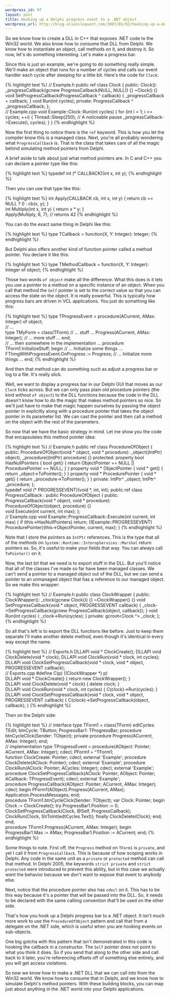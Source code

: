 ```yaml
--- 
wordpress_id: 97
layout: post
title: Hooking up a Delphi progress event to a .NET object
wordpress_url: http://blog.alieniloquent.com/2007/01/02/hooking-up-a-delphi-progress-event-to-a-net-object/
---
```

So we know how to create a DLL in C++ that exposes .NET code to the Win32 world.  We also know how to consume that DLL from Delphi.  We know how to instantiate an object, call methods on it, and destroy it.  So now, let's do something interesting.  Let's make a progress bar.

Since this is just an example, we're going to do something really simple.  We'll make an object that runs for a number of cycles and calls our event handler each cycle after sleeping for a little bit.  Here's the code for <code>Clock</code>:

{% highlight text %}
// Example.h
public ref class Clock
{
public:
  Clock(): 
    _progressCallback(gcnew ProgressCallback(NULL, NULL)) {}
  ~Clock() {}
  void SetProgressCallback(ProgressCallback ^ callback)
  {
    _progressCallback = callback;
  }
  void Run(int cycles);
private:
  ProgressCallback ^ _progressCallback;
};
<br />
// Example.cpp
void Example::Clock::Run(int cycles)
{
  for (int i = 1; i &lt;= cycles; ++i)
  {
    Thread::Sleep(250); // A noticeable pause
    _progressCallback->Execute(i, cycles);
  }
}
{% endhighlight %}

Now the first thing to notice there is the <code>ref</code> keyword.  This is how you let the compiler know this is a managed class.  Next, you're all probably wondering what <code>ProgressCallback</code> is.  That is the class that takes care of all the magic behind simulating method pointers from Delphi.

A brief aside to talk about just what method pointers are.  In C and C++ you can declare a pointer type like this:

{% highlight text %}
typedef int (* CALLBACK)(int x, int y);
{% endhighlight %}

Then you can use that type like this:

{% highlight text %}
int Apply(CALLBACK cb, int x, int y)
{
  return cb == NULL ? 0 : cb(x, y);
}
<br />
int Multiply(int x, int y)
{
  return x * y;
}
<br />
Apply(Multiply, 6, 7); // returns 42
{% endhighlight %}

You can do the exact same thing in Delphi like this:

{% highlight text %}
type TCallback = function(X, Y: Integer): Integer;
{% endhighlight %}

But Delphi also offers another kind of function pointer called a method pointer.  You declare it like this:

{% highlight text %}
type TMethodCallback = function(X, Y: Integer): Integer of object;
{% endhighlight %}

Those two words <code>of object</code> make all the difference.  What this does is it lets you use a pointer to a method on a specific instance of an object.  When you call that method the <code>Self</code> pointer is set to the correct value so that you can access the state on the object.  It is really powerful.  This is typically how progress bars are driven in VCL applications.  You just do something like this:

{% highlight text %}
type TProgressEvent = procedure(ACurrent, AMax: Integer) of object;
<br />
// ...
<br />
type TMyForm = class(TForm)
// ... stuff ...
  Progress(ACurrent, AMax: Integer);
// ... more stuff ...
end;
<br />
// ... then somewhere in the implementation ...
procedure TForm1.InitializeStuff;
begin
//  ... Initialize some things ...
  FThingWithProgressEvent.OnProgress := Progress;
// ... Initialize more things ...
end;
{% endhighlight %}

And then that method can do something such as adjust a progress bar or log to a file.  It's really slick.

Well, we want to display a progress bar in our Delphi GUI that moves as our <code>Clock</code> ticks across.  But we can only pass plain old procedure pointers (the kind without <code>of object</code>) to the DLL functions because the code in the DLL doesn't know how to do the magic that makes method pointers so nice.  So we'll just have to make that magic happen ourselves by passing the object pointer in explicitly along with a procedure pointer that takes the object pointer in its parameter list.  We can cast the pointer and then call a method on the object with the rest of the parameters.

So now that we have the basic strategy in mind.  Let me show you the code that encapsulates this method pointer idea:

{% highlight text %}
// Example.h
public ref class ProcedureOfObject
{
public:
  ProcedureOfObject(void * object, void * procedure):
    _object((IntPtr) object), _procedure((IntPtr) procedure) {}
protected:
  property bool HasNullPointers
  {
    bool get() 
    {
      return ObjectPointer == NULL || 
        ProcedurePointer == NULL; 
    }
  }
  property void * ObjectPointer
  {
    void * get() { return _object->ToPointer(); }
  }
  property void * ProcedurePointer
  {
    void * get() { return _procedure->ToPointer(); }
  }
private:
  IntPtr^ _object;
  IntPtr^ _procedure;
};
<br />
typedef void (* PROGRESSEVENT)(void *, int, int);
public ref class ProgressCallback : public ProcedureOfObject
{
public:
  ProgressCallback(void * object, void * procedure): ProcedureOfObject(object, procedure) {}	
  void Execute(int current, int max);
};
<br />
// Example.cpp
void Example::ProgressCallback::Execute(int current, int max)
{
  if (this->HasNullPointers)
    return;
  ((Example::PROGRESSEVENT) ProcedurePointer)(this->ObjectPointer, current, max);
}
{% endhighlight %}

Note that I store the pointers as <code>IntPtr</code> references.  This is the type that all of the methods on <code>System::Runtime::InteropServices::Marshal</code> return pointers as.  So, it's useful to make your fields that way.  You can always call <code>ToPointer()</code> on it.

Now, the last bit that we need is to export stuff in the DLL.  But you'll notice that all of the classes I've made so far have been managed classes.  We can't send a pointer to a managed object out of the DLL, but we can send a pointer to an unmanaged object that has a reference to our managed object.  So we make this wrapper:

{% highlight text %}
// Example.h
public class ClockWrapper
{
public:
  ClockWrapper(): _clock(gcnew Clock()) {}
  ~ClockWrapper() {}
  void SetProgressCallback(void * object, PROGRESSEVENT callback)
  {
    _clock->SetProgressCallback(gcnew ProgressCallback(object, callback));
  }
  void Run(int cycles)
  {
    _clock->Run(cycles);
  }
private:
  gcroot&lt;Clock ^&gt; _clock;
};
{% endhighlight %}

So all that's left is to export the DLL functions like before.  Just to keep them separate I'll make another delete method, even though it's identical in every way except the name.

{% highlight text %}
// Exports.h
DLLAPI void * ClockCreate();
DLLAPI void ClockDelete(void * clock);
DLLAPI void ClockRun(void * clock, int cycles);
DLLAPI void ClockSetProgressCallback(void * clock, void * object, PROGRESSEVENT callback);
<br />
// Exports.cpp
#define C(p) ((ClockWrapper *) p)
<br />
DLLAPI void * ClockCreate()
{
  return new ClockWrapper();
}
<br />
DLLAPI void ClockDelete(void * clock)
{
  delete clock;
}
<br />
DLLAPI void ClockRun(void * clock, int cycles)
{
  C(clock)->Run(cycles);
}
<br />
DLLAPI void ClockSetProgressCallback(void * clock, void * object, PROGRESSEVENT callback)
{
  C(clock)->SetProgressCallback(object, callback);
}
{% endhighlight %}

Then on the Delphi side:

{% highlight text %}
// interface
type TForm1 = class(TForm)
  edtCycles: TEdit;
  btnCycle: TButton;
  ProgressBar1: TProgressBar;
  procedure btnCycleClick(Sender: TObject);
private
  procedure Progress(ACurrent, AMax: Integer);
end;
<br />
// implementation
type 
  TProgressEvent = procedure(AObject: Pointer; ACurrent, AMax: Integer); cdecl;
  PForm1 = ^TForm1;
<br />
function ClockCreate: Pointer;
  cdecl; external 'Example';
procedure ClockDelete(AClock: Pointer);
  cdecl; external 'Example';
procedure ClockRun(AClock: Pointer; ACycles: Integer);
  cdecl; external 'Example';
procedure ClockSetProgressCallback(AClock: Pointer; AObject: Pointer; ACallback: TProgressEvent); 
  cdecl; external 'Example';
<br />
procedure ProgressCallback(AObject: Pointer; ACurrent, AMax: Integer); cdecl;
begin
  PForm1(AObject).Progress(ACurrent, AMax);
  Application.ProcessMessages;
end;
<br />
procedure TForm1.btnCycleClick(Sender: TObject);
var
  Clock: Pointer;
begin
  Clock := ClockCreate();
  try
    ProgressBar1.Position := 0;
    ClockSetProgressCallback(Clock, @Self, ProgressCallback);
    ClockRun(Clock, StrToInt(edtCycles.Text));
  finally
    ClockDelete(Clock);
  end;
end;
<br />
procedure TForm1.Progress(ACurrent, AMax: Integer);
begin
  ProgressBar1.Max := AMax;
  ProgressBar1.Position := ACurrent;
end;
{% endhighlight %}

Some things to note.  First off, the <code>Progress</code> method on <code>TForm1</code> is <code>private</code>, and yet I call it from <code>ProgressCallback</code>.  This is because of how scoping works in Delphi.  Any code in the same unit as a <code>private</code> or <code>protected</code> method can call that method.  In Delphi 2005, the keywords <code>strict private</code> and <code>strict protected</code> were introduced to prevent this ability, but in this case we actually <em>want</em> the behavior because we don't want to expose that event to anybody else.

Next, notice that the procedure pointer also has <code>cdecl</code> on it.  This has to be this way because it's a pointer that will be passed into the DLL.  So, it needs to be declared with the same calliing convention that'll be used on the other side.

That's how you hook up a Delphi progress bar to a .NET object.  It isn't much more work to use the <code>ProcedureOfObject</code> pattern and call that from a delegate on the .NET side, which is useful when you are hooking events on sub-objects.

One big gotcha with this pattern that isn't demonstrated in this code is hooking the callback in a constructor.  The <code>Self</code> pointer does not point to what you think it does.  So if you send that along to the other side and call back to it later, you're referencing offsets off of something else entirely, and you will get access violations.

So now we know how to make a .NET DLL that we can call into from the Win32 world.  We know how to consume that in Delphi, and we know how to simulate Delphi's method pointers.  With these building blocks, you can map just about anything in the .NET world into your Delphi applications.
